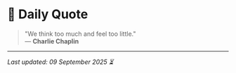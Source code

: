 # 📜 Daily Quote

> "We think too much and feel too little."  
> — **Charlie Chaplin**

---

_Last updated: 09 September 2025 ⏳_

